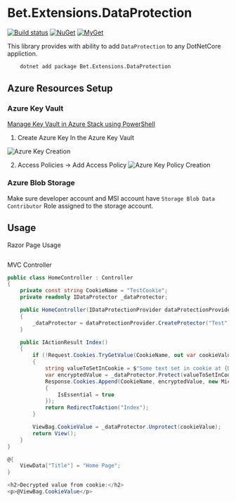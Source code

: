 # Bet.Extensions.DataProtection

[![Build status](https://ci.appveyor.com/api/projects/status/fo9rakj7s7uhs3ij?svg=true)](https://ci.appveyor.com/project/kdcllc/bet-aspnetcore)
[![NuGet](https://img.shields.io/nuget/v/Bet.Extensions.DataProtection.svg)](https://www.nuget.org/packages?q=Bet.Extensions.DataProtection)
[![MyGet](https://img.shields.io/myget/kdcllc/v/Bet.Extensions.DataProtection.svg?label=myget)](https://www.myget.org/F/kdcllc/api/v2)

This library provides with ability to add `DataProtection` to any DotNetCore appliction.


```bash
    dotnet add package Bet.Extensions.DataProtection
```

## Azure Resources Setup

### Azure Key Vault

[Manage Key Vault in Azure Stack using PowerShell](https://docs.microsoft.com/en-us/azure-stack/user/azure-stack-key-vault-manage-powershell?view=azs-1908)

1. Create Azure Key In the Azure Key Vault

![Azure Key Creation](https://raw.githubusercontent.com/kdcllc/Bet.AspNetCore/master/img/azure-key-vault-key-creation.jpg)

2. Access Policies -> Add Access Policy
![Azure Key Policy Creation](https://raw.githubusercontent.com/kdcllc/Bet.AspNetCore/master/img/azure-key-vault-key-policy.jpg)

### Azure Blob Storage

Make sure developer account and MSI account have `Storage Blob Data Contributor` Role assigned to the storage account.

## Usage

Razor Page Usage

```csharp

```

MVC Controller

```csharp
public class HomeController : Controller
{
    private const string CookieName = "TestCookie";
    private readonly IDataProtector _dataProtector;

    public HomeController(IDataProtectionProvider dataProtectionProvider)
    {
        _dataProtector = dataProtectionProvider.CreateProtector("Test");
    }

    public IActionResult Index()
    {
        if (!Request.Cookies.TryGetValue(CookieName, out var cookieValue))
        {
            string valueToSetInCookie = $"Some text set in cookie at {DateTime.Now.ToString()}";
            var encryptedValue = _dataProtector.Protect(valueToSetInCookie);
            Response.Cookies.Append(CookieName, encryptedValue, new Microsoft.AspNetCore.Http.CookieOptions
            {
                IsEssential = true
            });
            return RedirectToAction("Index");
        }

        ViewBag.CookieValue = _dataProtector.Unprotect(cookieValue);
        return View();
    }
}
```

```csharp
@{
    ViewData["Title"] = "Home Page";
}

<h2>Decrypted value from cookie:</h2>
<p>@ViewBag.CookieValue</p>
```